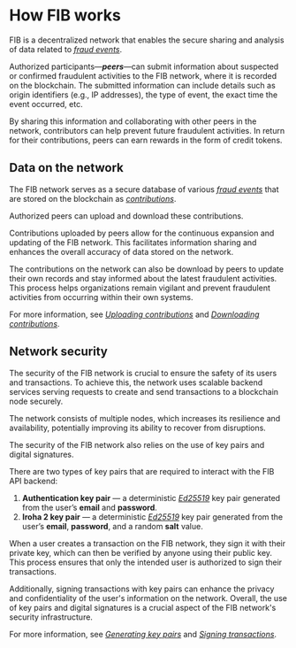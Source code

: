 # How FIB works

FIB is a decentralized network that enables the secure sharing and analysis of data related to [*fraud events*](Fraud_events.md).

Authorized participants—***peers***—can submit information about suspected or confirmed fraudulent activities to the FIB network, where it is recorded on the blockchain. The submitted information can include details such as origin identifiers (e.g., IP addresses), the type of event, the exact time the event occurred, etc.

By sharing this information and collaborating with other peers in the network, contributors can help prevent future fraudulent activities. In return for their contributions, peers can earn rewards in the form of credit tokens.

## Data on the network

The FIB network serves as a secure database of various [*fraud events*](Fraud_events.md) that are stored on the blockchain as [*contributions*](Contributions.md).

Authorized peers can upload and download these contributions.  

Contributions uploaded by peers allow for the continuous expansion and updating of the FIB network. This facilitates information sharing and enhances the overall accuracy of data stored on the network.

The contributions on the network can also be download by peers to update their own records and stay informed about the latest fraudulent activities. This process helps organizations remain vigilant and prevent fraudulent activities from occurring within their own systems.

For more information, see [*Uploading contributions*](./Tokenomics.md#uploading-fraud-events) and [*Downloading contributions*](./Tokenomics.md#downloading-fraud-events).

## Network security

The security of the FIB network is crucial to ensure the safety of its users and transactions. To achieve this, the network uses scalable backend services serving requests to create and send transactions to a blockchain node securely.

The network consists of multiple nodes, which increases its resilience and availability, potentially improving its ability to recover from disruptions.

The security of the FIB network also relies on the use of key pairs and digital signatures.

There are two types of key pairs that are required to interact with the FIB API backend:

1. **Authentication key pair** — a deterministic [*Ed25519*](https://en.wikipedia.org/wiki/EdDSA) key pair generated from the user’s **email** and **password**.
2. **Iroha 2 key pair** — a deterministic [*Ed25519*](https://en.wikipedia.org/wiki/EdDSA) key pair generated from the user’s **email**, **password**, and a random **salt** value.

When a user creates a transaction on the FIB network, they sign it with their private key, which can then be verified by anyone using their public key. This process ensures that only the intended user is authorized to sign their transactions.

Additionally, signing transactions with key pairs can enhance the privacy and confidentiality of the user's information on the network. Overall, the use of key pairs and digital signatures is a crucial aspect of the FIB network's security infrastructure.

For more information, see *[Generating key pairs](../Tutorials/Generating_key_pairs.md)* and *[Signing transactions](../Tutorials/Signing_transactions.md)*.
